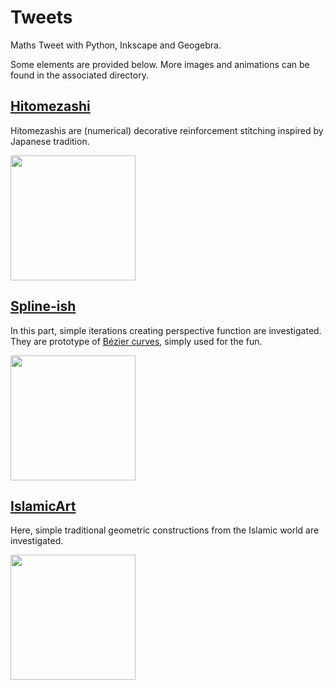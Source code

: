 # Tweets
Maths Tweet with Python, Inkscape and Geogebra.

Some elements are provided below. More images and animations can be found in the associated directory. 

## [Hitomezashi](https://github.com/josephsalmon/Tweets/tree/master/Hitomezashi)

Hitomezashis are (numerical) decorative reinforcement stitching inspired by Japanese tradition.

[<img src="https://raw.github.com/josephsalmon/Tweets/master/Hitomezashi/svg/hitomezashi_mirror_cmap_viridis_pi_150_nq30.svg?sanitize=true" height="200">](https://github.com/josephsalmon/Tweets/tree/master/Hitomezashi)


## [Spline-ish](https://github.com/josephsalmon/Tweets/tree/master/Spline-ish)

In this part, simple iterations creating perspective function are investigated. They are prototype of [Bézier curves](https://en.wikipedia.org/wiki/B%C3%A9zier_curve), simply used for the fun.

[<img src="https://raw.github.com/josephsalmon/Tweets/master/Spline-ish/my_art/a_la_harris_007.svg?sanitize=true" height="200">](https://github.com/josephsalmon/Tweets/tree/master/Spline-ish)


##  [IslamicArt](https://github.com/josephsalmon/Tweets/tree/master/IslamicArt)

Here, simple traditional geometric constructions from the Islamic world are investigated.

[<img src="https://raw.github.com/josephsalmon/Tweets/master/IslamicArt/svg/ten_star_color_e.svg?sanitize=true" height="200">](https://github.com/josephsalmon/Tweets/tree/master/IslamicArt)